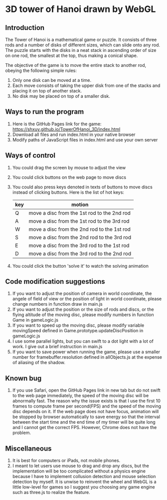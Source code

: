 # 3D tower of Hanoi drawn by WebGL

## Introduction
The Tower of Hanoi is a mathematical game or puzzle. It consists of three rods and a number of disks of different sizes,
 which can slide onto any rod. The puzzle starts with the disks in a neat stack in ascending order of size on one rod, 
 the smallest at the top, thus making a conical shape.

The objective of the game is to move the entire stack to another rod, obeying the following simple rules:
1. Only one disk can be moved at a time.
2. Each move consists of taking the upper disk from one of the stacks and placing it on top of another stack.
3. No disk may be placed on top of a smaller disk.

## Ways to run the program
1. Here is the GitHub Pages link for the game: https://shxuy.github.io/TowerOfHanoi_3D/index.html
2. Download all files and run index.html in your native browser
3. Modify paths of JavaScript files in index.html and use your own server

## Ways of control
1. You could drag the screen by mouse to adjust the view
2. You could click buttons on the web page to move discs
3. You could also press keys denoted in texts of buttons to move discs instead of clicking buttons. Here is the list of 
hot keys:

    | key | motion                                      |
    | --- | ------------------------------------------- |
    | Q   | move a disc from the 1st rod to the 2nd rod |
    | A   | move a disc from the 1st rod to the 3rd rod |
    | W   | move a disc from the 2nd rod to the 1st rod |
    | S   | move a disc from the 2nd rod to the 3rd rod |
    | E   | move a disc from the 3rd rod to the 1st rod |
    | D   | move a disc from the 3rd rod to the 2nd rod |
4. You could click the button 'solve it' to watch the solving animation

## Code modification suggestions
1. If you want to adjust the position of camera in world coordinate, the angele of field of view or the position of 
light in world coordinate, please change numbers in function draw in main.js
2. If you want to adjust the position or the size of rods and discs, or the flying altitude of the moving disc, please
modify numbers in function Game in gameLogic.js
3. If you want to speed up the moving disc, please modify variable movingSpeed defined in 
Game.prototype.updateDiscPosition in gameLogic.js
4. I use some parallel lights, but you can swift to a dot light with a lot of work. I give out a brief instruction in
main.js
5. If you want to save power when running the game, please use a smaller number for framebuffer.resolution defined in 
allObjects.js at the expense of aliasing of the shadow.

## Known bug
1. If you use Safari, open the GitHub Pages link in new tab but do not swift to the web page immediately, the speed of 
the moving disc will be abnormally fast. The reason why the issue exists is that I use the first 10 frames to compute 
frame per second(FPS) and the speed of the moving disc depends on it. If the web page does not have focus, animation 
will be stopped by browser automatically to save energy so that the interval between the start time and the end time of 
my timer will be quite long and I cannot get the correct FPS. However, Chrome does not have the problem.

## Miscellaneous
1. It is best for computers or iPads, not mobile phones.
2. I meant to let users use mouse to drag and drop any discs, but the implementation will be too complicated without a 
physics engine because I have to implement collusion detection and mouse selection detection by myself. It is unwise 
to reinvent the wheel and WebGL is a little low-level for games so I suggest you choosing any game engine such as 
three.js to realize the feature. 

